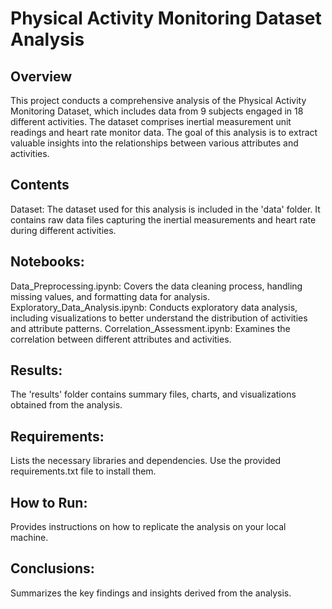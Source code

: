 # Physical Activity Monitoring Dataset Analysis
## Overview
This project conducts a comprehensive analysis of the Physical Activity Monitoring Dataset, which includes data from 9 subjects engaged in 18 different activities. The dataset comprises inertial measurement unit readings and heart rate monitor data. The goal of this analysis is to extract valuable insights into the relationships between various attributes and activities.

## Contents
Dataset: The dataset used for this analysis is included in the 'data' folder. It contains raw data files capturing the inertial measurements and heart rate during different activities.

## Notebooks:
Data_Preprocessing.ipynb: Covers the data cleaning process, handling missing values, and formatting data for analysis.
Exploratory_Data_Analysis.ipynb: Conducts exploratory data analysis, including visualizations to better understand the distribution of activities and attribute patterns.
Correlation_Assessment.ipynb: Examines the correlation between different attributes and activities.

## Results:
The 'results' folder contains summary files, charts, and visualizations obtained from the analysis.

## Requirements:
Lists the necessary libraries and dependencies. Use the provided requirements.txt file to install them.

## How to Run:
Provides instructions on how to replicate the analysis on your local machine.

## Conclusions:
Summarizes the key findings and insights derived from the analysis.

